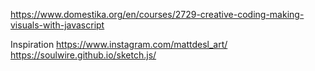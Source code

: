 https://www.domestika.org/en/courses/2729-creative-coding-making-visuals-with-javascript

Inspiration
https://www.instagram.com/mattdesl_art/
https://soulwire.github.io/sketch.js/
